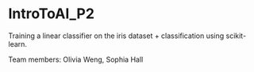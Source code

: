 # IntroToAI_P2

Training a linear classifier on the iris dataset + classification using scikit-learn.

Team members: Olivia Weng, Sophia Hall
